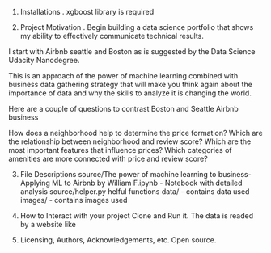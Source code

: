 1. Installations . 
xgboost library is required 

2. Project Motivation . 
Begin building a data science portfolio that shows my ability to effectively communicate technical results.

I start with Airbnb seattle and Boston as is suggested by the Data Science Udacity Nanodegree. 

This is an approach of the power of machine learning combined with business data gathering strategy that will make you think again about the importance of data and why the skills to analyze it is changing the world.

Here are a couple of questions to contrast Boston and Seattle Airbnb business

How does a neighborhood help to determine the price formation?
Which are the relationship between neighborhood and review score?
Which are the most important features that influence prices?
Which categories of amenities are more connected with price and review score?

3. File Descriptions
source/The power of machine learning to business-Applying ML to Airbnb by William F.ipynb - Notebook with detailed analysis
source/helper.py helful functions
data/ - contains data used
images/ - contains images used

4. How to Interact with your project
Clone and Run it. The data is readed by a website like

5. Licensing, Authors, Acknowledgements, etc.
Open source.

